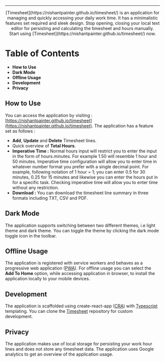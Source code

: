 ---
<div align='center'>
[Timesheet](https://nishantpainter.github.io/timesheet/) is an application for managing and quickly accessing your daily work time. It has a minimalistic features set required and sleek design. Stop opening, closing your local text editor for persisting and calculating the timesheet and hours manually. <br/>Start using [Timesheet](https://nishantpainter.github.io/timesheet/) now.
</div>

# Table of Contents
- **How to Use**
- **Dark Mode**
- **Offline Usage**
- **Development**
- **Privacy** 

## How to Use
You can access the application by visiting : [https://nishantpainter.github.io/timesheet](https://nishantpainter.github.io/timesheet). The application has a feature set as follows :

- **Add**, **Update** and **Delete** Timesheet lines.
- Quick overview of **Total Hours**.
- **Imperative Time :** Normal hours input will restrict you to enter the input in the form of hours.minutes. For example 1.50 will resemble 1 hour and 50 minutes. Imperative time configuration will allow you to enter time in whatever number format you prefer with a single decimal point. For example, following notation of 1 hour = 1; you can enter 0.5 for 30 minutes, 0.25 for 15 minutes and likewise you can enter the hours put in for a specific task. Checking imperative time will allow you to enter time without any restriction.
- **Download :** You can download the timesheet line summary in three formats including TXT, CSV and PDF.

## Dark Mode
The application supports switching between two different themes, i.e light theme and dark theme. You can toggle the theme by clicking the dark mode toggle icon in the toolbar.

## Offline Usage
The application is registered with service workers and behaves as a progressive web application ([PWA](https://en.wikipedia.org/wiki/Progressive_web_application)). For offline usage you can select the **Add To Home** option, while accessing application in browser, to install the application locally to your mobile devices.

## Development
The application is scaffolded using create-react-app ([CRA](https://create-react-app.dev/docs/getting-started/)) with [Typescript](https://www.typescriptlang.org/) templating. You can clone the [Timesheet](https://github.com/nishantpainter/timesheet) repository for custom development. 
## Privacy
The application makes use of local storage for persisting your work hour lines and does not store any timesheet data. The application uses Google analytics to get an overview of the application usage.
